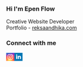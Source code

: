 ### Hi I'm Epen Flow
Creative Website Developer
<br />
Portfolio - [reksaandhika.com](https://reksaandhika.com/)


### Connect with me

[<img align="left" alt="Instagram" width="22px" src="https://raw.githubusercontent.com/edent/SuperTinyIcons/63851670950a28b42df5d73ddebcd65147b7c2cc/images/svg/instagram.svg" />][instagram]
[<img align="left" alt="LinkedIn" width="22px" src="https://raw.githubusercontent.com/edent/SuperTinyIcons/a4aa18dbd7b01ed19ac8a19a7f49eb1f6e56e829/images/svg/linkedin.svg" />][linkedin]

<br />

<!-- [website]: https://reksaandhika.com -->
[linkedin]: www.linkedin.com/in/epenflow
[instagram]: https://www.instagram.com/epenflow/
